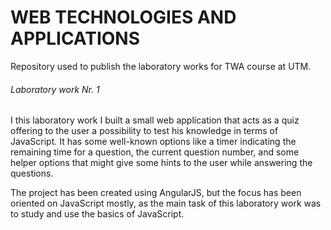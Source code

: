 # WEB TECHNOLOGIES AND APPLICATIONS
Repository used to publish the laboratory works for TWA course at UTM.

###### Laboratory work Nr. 1

I this laboratory work I built a small web application that acts as a quiz offering to the user a possibility to test his knowledge in terms of JavaScript. It has some well-known options like a timer indicating the remaining time for a question, the current question number, and some helper options that might give some hints to the user while answering the questions.

The project has been created using AngularJS, but the focus has been oriented on JavaScript mostly, as the main task of this laboratory work was to study and use the basics of JavaScript.


